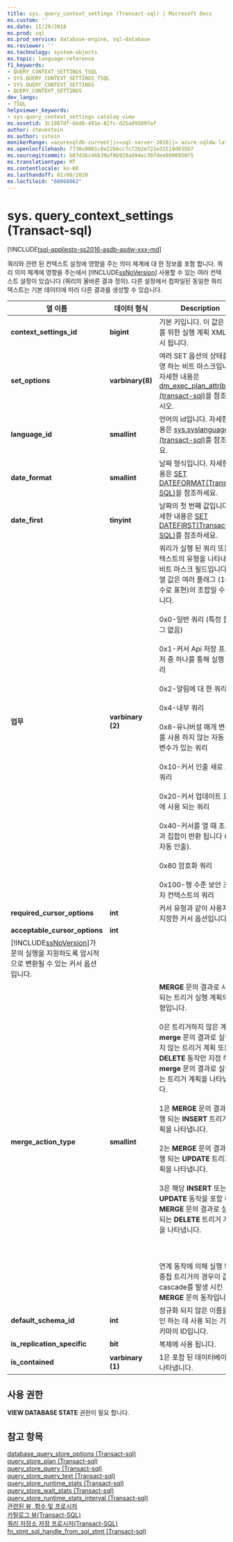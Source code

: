 ```yaml
---
title: sys. query_context_settings (Transact-sql) | Microsoft Docs
ms.custom: ''
ms.date: 11/29/2018
ms.prod: sql
ms.prod_service: database-engine, sql-database
ms.reviewer: ''
ms.technology: system-objects
ms.topic: language-reference
f1_keywords:
- QUERY_CONTEXT_SETTINGS_TSQL
- SYS.QUERY_CONTEXT_SETTINGS_TSQL
- SYS.QUERY_CONTEXT_SETTINGS
- QUERY_CONTEXT_SETTINGS
dev_langs:
- TSQL
helpviewer_keywords:
- sys.query_context_settings catalog view
ms.assetid: 3c1887df-6bd8-491e-82fc-d25ad9589faf
author: stevestein
ms.author: sstein
monikerRange: =azuresqldb-current||>=sql-server-2016||= azure-sqldw-latest||=sqlallproducts-allversions||>=sql-server-linux-2017||=azuresqldb-mi-current
ms.openlocfilehash: 7736c0001c8e22b6cc7c72b2e721e31519d035b7
ms.sourcegitcommit: b87d36c46b39af8b929ad94ec707dee8800950f5
ms.translationtype: MT
ms.contentlocale: ko-KR
ms.lasthandoff: 02/08/2020
ms.locfileid: "68068062"
---
```

# <a name="sysquery_context_settings-transact-sql"></a>sys. query_context_settings (Transact-sql)
[!INCLUDE[tsql-appliesto-ss2016-asdb-asdw-xxx-md](../../includes/tsql-appliesto-ss2016-asdb-asdw-xxx-md.md)]

  쿼리와 관련 된 컨텍스트 설정에 영향을 주는 의미 체계에 대 한 정보를 포함 합니다. 쿼리 의미 체계에 영향을 주는에서 [!INCLUDE[ssNoVersion](../../includes/ssnoversion-md.md)] 사용할 수 있는 여러 컨텍스트 설정이 있습니다 (쿼리의 올바른 결과 정의). 다른 설정에서 컴파일된 동일한 쿼리 텍스트는 기본 데이터에 따라 다른 결과를 생성할 수 있습니다.  
  
|열 이름|데이터 형식|Description|  
|-----------------|---------------|-----------------|  
|**context_settings_id**|**bigint**|기본 키입니다. 이 값은 쿼리를 위한 실행 계획 XML에 표시 됩니다.|  
|**set_options**|**varbinary(8)**|여러 SET 옵션의 상태를 반영 하는 비트 마스크입니다. 자세한 내용은 [dm_exec_plan_attributes &#40;transact-sql&#41;](../../relational-databases/system-dynamic-management-views/sys-dm-exec-plan-attributes-transact-sql.md)을 참조 하십시오.|  
|**language_id**|**smallint**|언어의 id입니다. 자세한 내용은 [sys.syslanguages &#40;transact-sql&#41;](../../relational-databases/system-compatibility-views/sys-syslanguages-transact-sql.md)를 참조 하세요.|  
|**date_format**|**smallint**|날짜 형식입니다. 자세한 내용은 [SET DATEFORMAT&#40;Transact-SQL&#41;](../../t-sql/statements/set-dateformat-transact-sql.md)을 참조하세요.|  
|**date_first**|**tinyint**|날짜의 첫 번째 값입니다. 자세한 내용은 [SET DATEFIRST&#40;Transact-SQL&#41;](../../t-sql/statements/set-datefirst-transact-sql.md)를 참조하세요.|  
|**업무**|**varbinary (2)**|쿼리가 실행 된 쿼리 또는 컨텍스트의 유형을 나타내는 비트 마스크 필드입니다. <br />열 값은 여러 플래그 (16 진수로 표현)의 조합일 수 있습니다.<br /><br /> 0x0-일반 쿼리 (특정 플래그 없음)<br /><br /> 0x1-커서 Api 저장 프로시저 중 하나를 통해 실행 된 쿼리<br /><br /> 0x2-알림에 대 한 쿼리<br /><br /> 0x4-내부 쿼리<br /><br /> 0x8-유니버설 매개 변수화를 사용 하지 않는 자동 매개 변수가 있는 쿼리<br /><br /> 0x10-커서 인출 새로 고침 쿼리<br /><br /> 0x20-커서 업데이트 요청에 사용 되는 쿼리<br /><br /> 0x40-커서를 열 때 초기 결과 집합이 반환 됩니다 (커서 자동 인출).<br /><br /> 0x80 암호화 쿼리<br /><br /> 0x100-행 수준 보안 조건자 컨텍스트의 쿼리|  
|**required_cursor_options**|**int**|커서 유형과 같이 사용자가 지정한 커서 옵션입니다.|  
|**acceptable_cursor_options**|**int**|
  [!INCLUDE[ssNoVersion](../../includes/ssnoversion-md.md)]가 문의 실행을 지원하도록 암시적으로 변환될 수 있는 커서 옵션입니다.|  
|**merge_action_type**|**smallint**|**MERGE** 문의 결과로 사용 되는 트리거 실행 계획의 유형입니다.<br /><br /> 0은 트리거하지 않은 계획, **merge** 문의 결과로 실행 되지 않는 트리거 계획 또는 **DELETE** 동작만 지정 하는 **merge** 문의 결과로 실행 되는 트리거 계획을 나타냅니다.<br /><br /> 1은 **MERGE** 문의 결과로 실행 되는 **INSERT** 트리거 계획을 나타냅니다.<br /><br /> 2는 **MERGE** 문의 결과로 실행 되는 **UPDATE** 트리거 계획을 나타냅니다.<br /><br /> 3은 해당 **INSERT** 또는 **UPDATE** 동작을 포함 하는 **MERGE** 문의 결과로 실행 되는 **DELETE** 트리거 계획을 나타냅니다.<br /><br /> <br /><br /> 연계 동작에 의해 실행 되는 중첩 트리거의 경우이 값은 cascade를 발생 시킨 **MERGE** 문의 동작입니다.|  
|**default_schema_id**|**int**|정규화 되지 않은 이름을 확인 하는 데 사용 되는 기본 스키마의 ID입니다.|  
|**is_replication_specific**|**bit**|복제에 사용 됩니다.|  
|**is_contained**|**varbinary (1)**|1은 포함 된 데이터베이스를 나타냅니다.|  
  
## <a name="permissions"></a>사용 권한  
 **VIEW DATABASE STATE** 권한이 필요 합니다.  
  
## <a name="see-also"></a>참고 항목  
 [database_query_store_options &#40;Transact-sql&#41;](../../relational-databases/system-catalog-views/sys-database-query-store-options-transact-sql.md)   
 [query_store_plan &#40;Transact-sql&#41;](../../relational-databases/system-catalog-views/sys-query-store-plan-transact-sql.md)   
 [query_store_query &#40;Transact-sql&#41;](../../relational-databases/system-catalog-views/sys-query-store-query-transact-sql.md)   
 [query_store_query_text &#40;Transact-sql&#41;](../../relational-databases/system-catalog-views/sys-query-store-query-text-transact-sql.md)   
 [query_store_runtime_stats &#40;Transact-sql&#41;](../../relational-databases/system-catalog-views/sys-query-store-runtime-stats-transact-sql.md)   
 [query_store_wait_stats &#40;Transact-sql&#41;](../../relational-databases/system-catalog-views/sys-query-store-wait-stats-transact-sql.md)   
 [query_store_runtime_stats_interval &#40;Transact-sql&#41;](../../relational-databases/system-catalog-views/sys-query-store-runtime-stats-interval-transact-sql.md)   
 [관련된 뷰, 함수 및 프로시저](../../relational-databases/performance/monitoring-performance-by-using-the-query-store.md)   
 [카탈로그 뷰&#40;Transact-SQL&#41;](../../relational-databases/system-catalog-views/catalog-views-transact-sql.md)   
 [쿼리 저장소 저장 프로시저&#40;Transact-SQL&#41;](../../relational-databases/system-stored-procedures/query-store-stored-procedures-transact-sql.md)   
 [fn_stmt_sql_handle_from_sql_stmt &#40;Transact-sql&#41;](../../relational-databases/system-functions/sys-fn-stmt-sql-handle-from-sql-stmt-transact-sql.md)  
  
  
